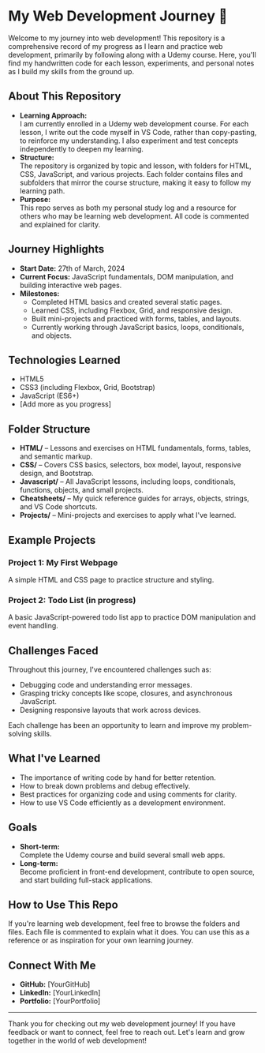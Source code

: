 # My Web Development Journey 🚀

Welcome to my journey into web development! This repository is a comprehensive record of my progress as I learn and practice web development, primarily by following along with a Udemy course. Here, you'll find my handwritten code for each lesson, experiments, and personal notes as I build my skills from the ground up.

## About This Repository

- **Learning Approach:**  
  I am currently enrolled in a Udemy web development course. For each lesson, I write out the code myself in VS Code, rather than copy-pasting, to reinforce my understanding. I also experiment and test concepts independently to deepen my learning.
- **Structure:**  
  The repository is organized by topic and lesson, with folders for HTML, CSS, JavaScript, and various projects. Each folder contains files and subfolders that mirror the course structure, making it easy to follow my learning path.
- **Purpose:**  
  This repo serves as both my personal study log and a resource for others who may be learning web development. All code is commented and explained for clarity.

## Journey Highlights

- **Start Date:** 27th of March, 2024
- **Current Focus:** JavaScript fundamentals, DOM manipulation, and building interactive web pages.
- **Milestones:**
  - Completed HTML basics and created several static pages.
  - Learned CSS, including Flexbox, Grid, and responsive design.
  - Built mini-projects and practiced with forms, tables, and layouts.
  - Currently working through JavaScript basics, loops, conditionals, and objects.

## Technologies Learned

- HTML5
- CSS3 (including Flexbox, Grid, Bootstrap)
- JavaScript (ES6+)
- [Add more as you progress]

## Folder Structure

- **HTML/** – Lessons and exercises on HTML fundamentals, forms, tables, and semantic markup.
- **CSS/** – Covers CSS basics, selectors, box model, layout, responsive design, and Bootstrap.
- **Javascript/** – All JavaScript lessons, including loops, conditionals, functions, objects, and small projects.
- **Cheatsheets/** – My quick reference guides for arrays, objects, strings, and VS Code shortcuts.
- **Projects/** – Mini-projects and exercises to apply what I've learned.

## Example Projects

### Project 1: My First Webpage

A simple HTML and CSS page to practice structure and styling.

### Project 2: Todo List (in progress)

A basic JavaScript-powered todo list app to practice DOM manipulation and event handling.

## Challenges Faced

Throughout this journey, I've encountered challenges such as:

- Debugging code and understanding error messages.
- Grasping tricky concepts like scope, closures, and asynchronous JavaScript.
- Designing responsive layouts that work across devices.

Each challenge has been an opportunity to learn and improve my problem-solving skills.

## What I've Learned

- The importance of writing code by hand for better retention.
- How to break down problems and debug effectively.
- Best practices for organizing code and using comments for clarity.
- How to use VS Code efficiently as a development environment.

## Goals

- **Short-term:**  
  Complete the Udemy course and build several small web apps.
- **Long-term:**  
  Become proficient in front-end development, contribute to open source, and start building full-stack applications.

## How to Use This Repo

If you're learning web development, feel free to browse the folders and files. Each file is commented to explain what it does. You can use this as a reference or as inspiration for your own learning journey.

## Connect With Me

- **GitHub:** [YourGitHub]
- **LinkedIn:** [YourLinkedIn]
- **Portfolio:** [YourPortfolio]

---

Thank you for checking out my web development journey! If you have feedback or want to connect, feel free to reach out. Let's learn and grow together in the world of web development!
